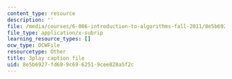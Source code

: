 ```yaml
---
content_type: resource
description: ''
file: /media/courses/6-006-introduction-to-algorithms-fall-2011/8e5b6927fd699c6962519cee028a5f2c_mQSp6VmfakA.srt
file_type: application/x-subrip
learning_resource_types: []
ocw_type: OCWFile
resourcetype: Other
title: 3play caption file
uid: 8e5b6927-fd69-9c69-6251-9cee028a5f2c
---
```

